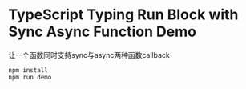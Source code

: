 TypeScript Typing Run Block with Sync Async Function Demo
===========================

让一个函数同时支持sync与async两种函数callback

```
npm install
npm run demo
```
